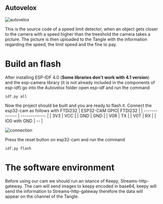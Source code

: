 ## Autovelox
![autovelox](https://github.com/elRaulito/Iotraffic-hackaton/blob/main/images/Pictures/autovelox.jpg?raw=true&s=200)

This is the source code of a speed limit detector, when an object gets closer to the camera with a speed higher than the treeshold the camera takes a picture.
The picture is then uploaded to the Tangle with the information regarding the speed, the limit speed and the fine to pay.

# Build an flash

After installing ESP-IDF 4.0 (**Some libraries don't work with 4.1 version**) and the esp-camera library (it is not already included in the components of esp-idf) go into the Autovelox folder open esp-idf and run the command
```
idf.py all
```

Now the project should be built and you are ready to flash it.
Connect the esp32-cam as follows with FTDI232
| ESP32-CAM GPIO| FTDI232 |
| ------------- | ------------- |
| 3V3           | VCC           |
| GND           | GND           |
| V0R           | TX           |
| V0T           | RX           |
| IO0 with GND   |  --          |

![connection](https://github.com/elRaulito/Iotraffic-hackaton/blob/main/images/AI/programming.jpg?raw=true)

Press the reset button on esp32-cam and run the command 

```
idf.py flash

```
# The software environment

Before using our cam we should run an istance of Keepy, Streams-http-gateway.
The cam will send images to keepy encoded in base64, keepy will send the information to Streams-http-gateway therefore the data will appear on the channel of the Tangle.
